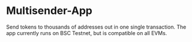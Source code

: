 # Multisender-App
Send tokens to thousands of addresses out in one single transaction.
The app currently runs on BSC Testnet, but is compatible on all EVMs.
